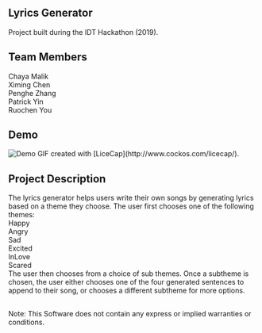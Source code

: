 ## Lyrics Generator 
Project built during the IDT Hackathon (2019). <br>

## Team Members 
Chaya Malik <br>
Ximing Chen  <br>
Penghe Zhang  <br>
Patrick Yin  <br>
Ruochen You  <br>

## Demo
<img src='lyrics3.gif' width='' alt='Demo' />
GIF created with [LiceCap](http://www.cockos.com/licecap/).

## Project Description
The lyrics generator helps users write their own songs by generating lyrics based on a theme they choose.  The user first chooses one of the following themes:  <br>
Happy  <br>
Angry  <br>
Sad  <br>
Excited  <br>
InLove  <br>
Scared  <br>
The user then chooses from a choice of sub themes. Once a subtheme is chosen, the user either chooses one of the four generated sentences to append to their song, or chooses a different subtheme for more options. 

## 
Note: This Software does not contain any express or implied warranties or conditions.


